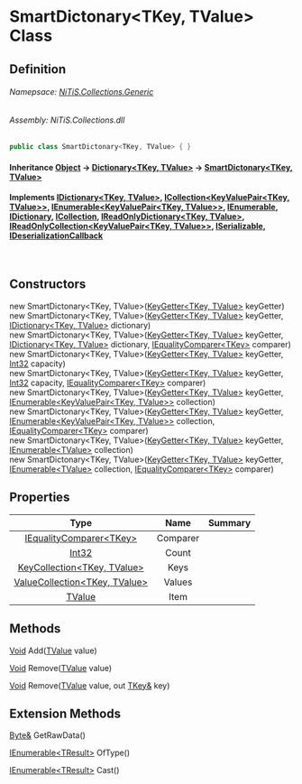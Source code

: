 # SmartDictonary&#60;TKey, TValue&#62; Class
## Definition

###### Namepsace: [NiTiS.Collections.Generic](https://nitis-dev.github.io/NiTiSLibsWiki/Namespaces/NiTiS.Collections.Generic)
###### Assembly: NiTiS.Collections.dll

#### 
```c#
public class SmartDictonary<TKey, TValue> { }
```
#### Inheritance [Object](https://docs.microsoft.com/dotnet/api/system.object) &#8594; [Dictionary&#60;TKey, TValue&#62;](https://docs.microsoft.com/dotnet/api/system.collections.generic.dictionary-2) &#8594; [SmartDictonary&#60;TKey, TValue&#62;](https://nitis-dev.github.io/NiTiSLibsWiki/NiTiS/Collections/Generic/SmartDictonary-2)  
#### Implements [IDictionary&#60;TKey, TValue&#62;](https://docs.microsoft.com/dotnet/api/system.collections.generic.idictionary-2), [ICollection&#60;KeyValuePair&#60;TKey, TValue&#62;&#62;](https://docs.microsoft.com/dotnet/api/system.collections.generic.icollection-1), [IEnumerable&#60;KeyValuePair&#60;TKey, TValue&#62;&#62;](https://docs.microsoft.com/dotnet/api/system.collections.generic.ienumerable-1), [IEnumerable](https://docs.microsoft.com/dotnet/api/system.collections.ienumerable), [IDictionary](https://docs.microsoft.com/dotnet/api/system.collections.idictionary), [ICollection](https://docs.microsoft.com/dotnet/api/system.collections.icollection), [IReadOnlyDictionary&#60;TKey, TValue&#62;](https://docs.microsoft.com/dotnet/api/system.collections.generic.ireadonlydictionary-2), [IReadOnlyCollection&#60;KeyValuePair&#60;TKey, TValue&#62;&#62;](https://docs.microsoft.com/dotnet/api/system.collections.generic.ireadonlycollection-1), [ISerializable](https://docs.microsoft.com/dotnet/api/system.runtime.serialization.iserializable), [IDeserializationCallback](https://docs.microsoft.com/dotnet/api/system.runtime.serialization.ideserializationcallback)

<br>

## Constructors
new SmartDictonary&#60;TKey, TValue&#62;([KeyGetter&#60;TKey, TValue&#62;](https://nitis-dev.github.io/NiTiSLibsWiki/NiTiS/Collections/Generic/KeyGetter) keyGetter)  
new SmartDictonary&#60;TKey, TValue&#62;([KeyGetter&#60;TKey, TValue&#62;](https://nitis-dev.github.io/NiTiSLibsWiki/NiTiS/Collections/Generic/KeyGetter) keyGetter, [IDictionary&#60;TKey, TValue&#62;](https://docs.microsoft.com/dotnet/api/system.collections.generic.idictionary-2) dictionary)  
new SmartDictonary&#60;TKey, TValue&#62;([KeyGetter&#60;TKey, TValue&#62;](https://nitis-dev.github.io/NiTiSLibsWiki/NiTiS/Collections/Generic/KeyGetter) keyGetter, [IDictionary&#60;TKey, TValue&#62;](https://docs.microsoft.com/dotnet/api/system.collections.generic.idictionary-2) dictionary, [IEqualityComparer&#60;TKey&#62;](https://docs.microsoft.com/dotnet/api/system.collections.generic.iequalitycomparer-1) comparer)  
new SmartDictonary&#60;TKey, TValue&#62;([KeyGetter&#60;TKey, TValue&#62;](https://nitis-dev.github.io/NiTiSLibsWiki/NiTiS/Collections/Generic/KeyGetter) keyGetter, [Int32](https://docs.microsoft.com/dotnet/api/system.int32) capacity)  
new SmartDictonary&#60;TKey, TValue&#62;([KeyGetter&#60;TKey, TValue&#62;](https://nitis-dev.github.io/NiTiSLibsWiki/NiTiS/Collections/Generic/KeyGetter) keyGetter, [Int32](https://docs.microsoft.com/dotnet/api/system.int32) capacity, [IEqualityComparer&#60;TKey&#62;](https://docs.microsoft.com/dotnet/api/system.collections.generic.iequalitycomparer-1) comparer)  
new SmartDictonary&#60;TKey, TValue&#62;([KeyGetter&#60;TKey, TValue&#62;](https://nitis-dev.github.io/NiTiSLibsWiki/NiTiS/Collections/Generic/KeyGetter) keyGetter, [IEnumerable&#60;KeyValuePair&#60;TKey, TValue&#62;&#62;](https://docs.microsoft.com/dotnet/api/system.collections.generic.ienumerable-1) collection)  
new SmartDictonary&#60;TKey, TValue&#62;([KeyGetter&#60;TKey, TValue&#62;](https://nitis-dev.github.io/NiTiSLibsWiki/NiTiS/Collections/Generic/KeyGetter) keyGetter, [IEnumerable&#60;KeyValuePair&#60;TKey, TValue&#62;&#62;](https://docs.microsoft.com/dotnet/api/system.collections.generic.ienumerable-1) collection, [IEqualityComparer&#60;TKey&#62;](https://docs.microsoft.com/dotnet/api/system.collections.generic.iequalitycomparer-1) comparer)  
new SmartDictonary&#60;TKey, TValue&#62;([KeyGetter&#60;TKey, TValue&#62;](https://nitis-dev.github.io/NiTiSLibsWiki/NiTiS/Collections/Generic/KeyGetter) keyGetter, [IEnumerable&#60;TValue&#62;](https://docs.microsoft.com/dotnet/api/system.collections.generic.ienumerable-1) collection)  
new SmartDictonary&#60;TKey, TValue&#62;([KeyGetter&#60;TKey, TValue&#62;](https://nitis-dev.github.io/NiTiSLibsWiki/NiTiS/Collections/Generic/KeyGetter) keyGetter, [IEnumerable&#60;TValue&#62;](https://docs.microsoft.com/dotnet/api/system.collections.generic.ienumerable-1) collection, [IEqualityComparer&#60;TKey&#62;](https://docs.microsoft.com/dotnet/api/system.collections.generic.iequalitycomparer-1) comparer)  
  
## Properties
|Type|Name|Summary|
|:-:|:--:|:-|
|[IEqualityComparer&#60;TKey&#62;](https://docs.microsoft.com/dotnet/api/system.collections.generic.iequalitycomparer-1)|Comparer||
|[Int32](https://docs.microsoft.com/dotnet/api/system.int32)|Count||
|[KeyCollection&#60;TKey, TValue&#62;](https://docs.microsoft.com/dotnet/api/system.collections.generic.keycollection)|Keys||
|[ValueCollection&#60;TKey, TValue&#62;](https://docs.microsoft.com/dotnet/api/system.collections.generic.valuecollection)|Values||
|[TValue](https://nitis-dev.github.io/NiTiSLibsWiki/NiTiS/Collections/Generic/TValue)|Item||
  
  
## Methods
[Void](https://docs.microsoft.com/dotnet/api/system.void) Add([TValue](https://nitis-dev.github.io/NiTiSLibsWiki/NiTiS/Collections/Generic/TValue) value)
    
  
[Void](https://docs.microsoft.com/dotnet/api/system.void) Remove([TValue](https://nitis-dev.github.io/NiTiSLibsWiki/NiTiS/Collections/Generic/TValue) value)
    
  
[Void](https://docs.microsoft.com/dotnet/api/system.void) Remove([TValue](https://nitis-dev.github.io/NiTiSLibsWiki/NiTiS/Collections/Generic/TValue) value, out [TKey&](https://nitis-dev.github.io/NiTiSLibsWiki/NiTiS/Collections/Generic/TKey&) key)
    
  
  
## Extension Methods
[Byte&](https://docs.microsoft.com/dotnet/api/system.byte&) GetRawData()  

[IEnumerable&#60;TResult&#62;](https://docs.microsoft.com/dotnet/api/system.collections.generic.ienumerable-1) OfType()  

[IEnumerable&#60;TResult&#62;](https://docs.microsoft.com/dotnet/api/system.collections.generic.ienumerable-1) Cast()  

  
